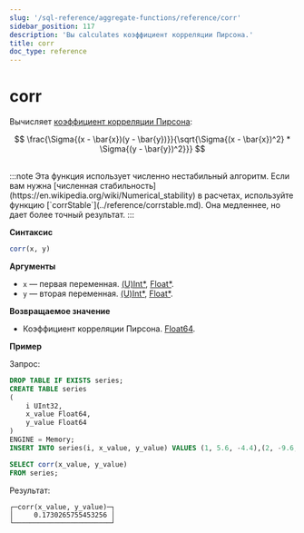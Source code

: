 ```yaml
---
slug: '/sql-reference/aggregate-functions/reference/corr'
sidebar_position: 117
description: 'Вы calculates коэффициент корреляции Пирсона.'
title: corr
doc_type: reference
---
```

# corr

Вычисляет [коэффициент корреляции Пирсона](https://en.wikipedia.org/wiki/Pearson_correlation_coefficient):

$$
\frac{\Sigma{(x - \bar{x})(y - \bar{y})}}{\sqrt{\Sigma{(x - \bar{x})^2} * \Sigma{(y - \bar{y})^2}}}
$$

<br/>
:::note
Эта функция использует численно нестабильный алгоритм. Если вам нужна [численная стабильность](https://en.wikipedia.org/wiki/Numerical_stability) в расчетах, используйте функцию [`corrStable`](../reference/corrstable.md). Она медленнее, но дает более точный результат.
:::

**Синтаксис**

```sql
corr(x, y)
```

**Аргументы**

- `x` — первая переменная. [(U)Int*](../../data-types/int-uint.md), [Float*](../../data-types/float.md).
- `y` — вторая переменная. [(U)Int*](../../data-types/int-uint.md), [Float*](../../data-types/float.md).

**Возвращаемое значение**

- Коэффициент корреляции Пирсона. [Float64](../../data-types/float.md).

**Пример**

Запрос:

```sql
DROP TABLE IF EXISTS series;
CREATE TABLE series
(
    i UInt32,
    x_value Float64,
    y_value Float64
)
ENGINE = Memory;
INSERT INTO series(i, x_value, y_value) VALUES (1, 5.6, -4.4),(2, -9.6, 3),(3, -1.3, -4),(4, 5.3, 9.7),(5, 4.4, 0.037),(6, -8.6, -7.8),(7, 5.1, 9.3),(8, 7.9, -3.6),(9, -8.2, 0.62),(10, -3, 7.3);
```

```sql
SELECT corr(x_value, y_value)
FROM series;
```

Результат:

```response
┌─corr(x_value, y_value)─┐
│     0.1730265755453256 │
└────────────────────────┘
```